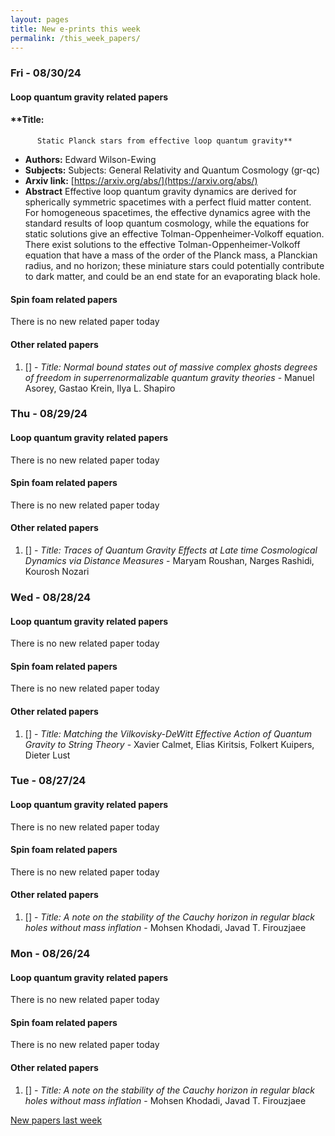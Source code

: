 ```yaml
---
layout: pages
title: New e-prints this week
permalink: /this_week_papers/
---
```




### Fri - 08/30/24

#### Loop quantum gravity related papers

#### **Title:
          Static Planck stars from effective loop quantum gravity**
 - **Authors:** Edward Wilson-Ewing
 - **Subjects:** Subjects:
General Relativity and Quantum Cosmology (gr-qc)
 - **Arxiv link:** [https://arxiv.org/abs/](https://arxiv.org/abs/)
 - **Abstract**
 Effective loop quantum gravity dynamics are derived for spherically symmetric spacetimes with a perfect fluid matter content. For homogeneous spacetimes, the effective dynamics agree with the standard results of loop quantum cosmology, while the equations for static solutions give an effective Tolman-Oppenheimer-Volkoff equation. There exist solutions to the effective Tolman-Oppenheimer-Volkoff equation that have a mass of the order of the Planck mass, a Planckian radius, and no horizon; these miniature stars could potentially contribute to dark matter, and could be an end state for an evaporating black hole. 

#### Spin foam related papers

There is no new related paper today 



#### Other related papers

1. [[]](https://arxiv.org/abs/) - *Title:
          Normal bound states out of massive complex ghosts degrees of freedom in superrenormalizable quantum gravity theories* - Manuel Asorey, Gastao Krein, Ilya L. Shapiro



### Thu - 08/29/24

#### Loop quantum gravity related papers

There is no new related paper today 

#### Spin foam related papers

There is no new related paper today 



#### Other related papers

1. [[]](https://arxiv.org/abs/) - *Title:
          Traces of Quantum Gravity Effects at Late time Cosmological Dynamics via Distance Measures* - Maryam Roushan, Narges Rashidi, Kourosh Nozari



### Wed - 08/28/24

#### Loop quantum gravity related papers

There is no new related paper today 

#### Spin foam related papers

There is no new related paper today 



#### Other related papers

1. [[]](https://arxiv.org/abs/) - *Title:
          Matching the Vilkovisky-DeWitt Effective Action of Quantum Gravity to String Theory* - Xavier Calmet, Elias Kiritsis, Folkert Kuipers, Dieter Lust



### Tue - 08/27/24

#### Loop quantum gravity related papers

There is no new related paper today 

#### Spin foam related papers

There is no new related paper today 



#### Other related papers

1. [[]](https://arxiv.org/abs/) - *Title:
          A note on the stability of the Cauchy horizon in regular black holes without mass inflation* - Mohsen Khodadi, Javad T. Firouzjaee



### Mon - 08/26/24

#### Loop quantum gravity related papers

There is no new related paper today 

#### Spin foam related papers

There is no new related paper today 



#### Other related papers

1. [[]](https://arxiv.org/abs/) - *Title:
          A note on the stability of the Cauchy horizon in regular black holes without mass inflation* - Mohsen Khodadi, Javad T. Firouzjaee






[New papers last week]({{site.url}}/archived/weekly/pre-prints/2024/08/26/archived_weekly_papers.html)